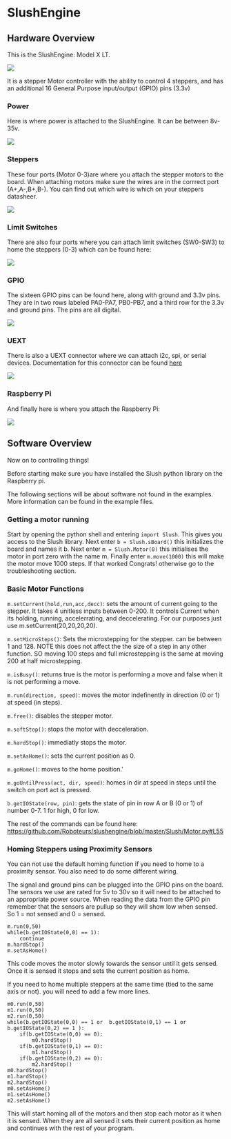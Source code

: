 # SlushEngine

## Hardware Overview

This is the SlushEngine: Model X LT. 

![](https://i.imgur.com/2v12RMR.png?1)

It is a stepper Motor controller with the ability to control 4 steppers, and has an additional 16 General Purpose input/output (GPIO) pins (3.3v)
### Power
Here is where power is attached to the SlushEngine. It can be between 8v-35v.

![](https://i.imgur.com/odr3LFQ.png?1)

### Steppers
These four ports (Motor 0-3)are where you attach the stepper motors to the board. When attaching motors make sure the wires are in the corrrect port (A+,A-,B+,B-). You can find out which wire is which on your steppers datasheer. 

![](https://i.imgur.com/VerCrTt.png?1)

### Limit Switches
There are also four ports where you can attach limit switches (SW0-SW3) to home the steppers (0-3) which can be found here:

![](https://i.imgur.com/g51PaSy.png?1)

### GPIO
The sixteen GPIO pins can be found here, along with ground and 3.3v pins. They are in two rows labeled PA0-PA7, PB0-PB7, and a third row for the 3.3v and ground pins. The pins are all digital.

![](https://i.imgur.com/TVrEYj9.png?1)

### UEXT
There is also a UEXT connector where we can attach i2c, spi, or serial devices. Documentation for this connector can be found [here](https://www.olimex.com/Products/Modules/UEXT/resources/UEXT_rev_B.pdf) 

![](https://i.imgur.com/0ws4Ydz.png?1)

### Raspberry Pi
And finally here is where you attach the Raspberry Pi:

![](https://i.imgur.com/xuiFksD.png?1)

## Software Overview

Now on to controlling things!

Before starting make sure you have installed the Slush python library on the Raspberry pi.

The following sections will be about software not found in the examples. More information can be found in the example files.

### Getting a motor running

Start by opening the python shell and entering ```import Slush```. This gives you access to the Slush library. Next enter ```b = Slush.sBoard()``` this initializes the board and names it b. Next enter ```m = Slush.Motor(0)``` this initialises the motor in port zero with the name m. Finally enter ```m.move(1000)``` this will make the motor move 1000 steps. If that worked Congrats! otherwise go to the troubleshooting section.

### Basic Motor Functions


```m.setCurrent(hold,run,acc,decc)```: sets the amount of current going to the stepper. It takes 4 unitless inputs between 0-200. It controls Current when its holding, running, accelerrating, and deccelerating. For our purposes just use m.setCurrent(20,20,20,20).

```m.setMicroSteps()```: Sets the microstepping for the stepper. can be between 1 and 128. NOTE this does not affect the the size of a step in any other function. SO moving 100 steps and full microstepping is the same at moving 200 at half microstepping.

```m.isBusy()```: returns true is the motor is performing a move and false when it is not performing a move.

```m.run(direction, speed)```: moves the motor indefinently in direction (0 or 1) at speed (in steps).

```m.free()```: disables the stepper motor.

```m.softStop()```: stops the motor with decceleration.

```m.hardStop()```: immediatly stops the motor.

```m.setAsHome()```: sets the current position as 0.

```m.goHome()```: moves to the home position.'

```m.goUntilPress(act, dir, speed)```: homes in dir at speed in steps until the switch on port act is pressed.

```b.getIOState(row, pin)```: gets the state of pin in row A or B (0 or 1) of number 0-7. 1 for high, 0 for low.

The rest of the commands can be found here: https://github.com/Roboteurs/slushengine/blob/master/Slush/Motor.py#L55

### Homing Steppers using Proximity Sensors

You can not use the default homing function if you need to home to a proximity sensor. You also need to do some different wiring.

The signal and ground pins can be plugged into the GPIO pins on the board. The sensors we use are rated for 5v to 30v so it will need to be attached to an appropriate power source.
When reading the data from the GPIO pin remember that the sensors are pullup so they will show low when sensed. So 1 = not sensed and 0 = sensed.

```
m.run(0,50)
while(b.getIOState(0,0) == 1):
    continue
m.hardStop()
m.setAsHome()
```

This code moves the motor slowly towards the sensor until it gets sensed. Once it is sensed it stops and sets the current position as home.

If you need to home multiple steppers at the same time (tied to the same axis or not). you will need to add a few more lines.

```
m0.run(0,50)
m1.run(0,50)
m2.run(0,50)
while(b.getIOState(0,0) == 1 or  b.getIOState(0,1) == 1 or b.getIOState(0,2) == 1 ):
    if(b.getIOState(0,0) == 0):
        m0.hardStop()
    if(b.getIOState(0,1) == 0):
        m1.hardStop()
    if(b.getIOState(0,2) == 0):
        m2.hardStop()
m0.hardStop()
m1.hardStop()
m2.hardStop()
m0.setAsHome()
m1.setAsHome()
m2.setAsHome()
```
This will start homing all of the motors and then stop each motor as it when it is sensed. When they are all sensed it sets their current position as home and continues with the rest of your program.
